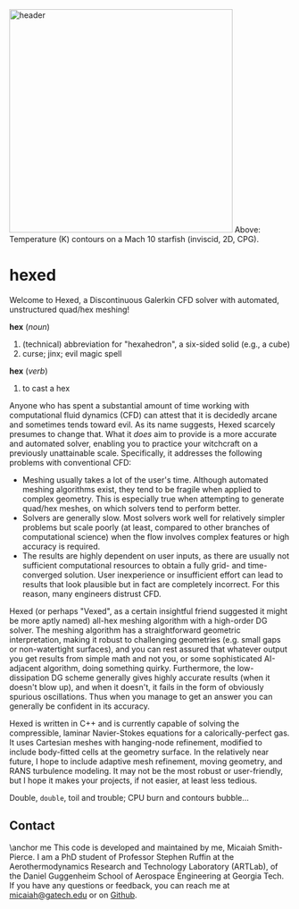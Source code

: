 <img src="../assets/header.png" alt="header" height="400"/>
Above: Temperature (K) contours on a Mach 10 starfish (inviscid, 2D, CPG).

# hexed
Welcome to Hexed, a Discontinuous Galerkin CFD solver with automated, unstructured quad/hex meshing!

__hex__ (_noun_)
1. (technical) abbreviation for "hexahedron", a six-sided solid (e.g., a cube)
2. curse; jinx; evil magic spell

__hex__  (_verb_)
1. to cast a hex

Anyone who has spent a substantial amount of time working with computational fluid dynamics (CFD)
can attest that it is decidedly arcane and sometimes tends toward evil.
As its name suggests, Hexed scarcely presumes to change that.
What it *does* aim to provide is a more accurate and automated solver, enabling you to practice your witchcraft on a previously unattainable scale.
Specifically, it addresses the following problems with conventional CFD:
- Meshing usually takes a lot of the user's time.
  Although automated meshing algorithms exist, they tend to be fragile when applied to complex geometry.
  This is especially true when attempting to generate quad/hex meshes, on which solvers tend to perform better.
- Solvers are generally slow.
  Most solvers work well for relatively simpler problems but scale poorly (at least, compared to other branches of computational science)
  when the flow involves complex features or high accuracy is required.
- The results are highly dependent on user inputs,
  as there are usually not sufficient computational resources to obtain a fully grid- and time-converged solution.
  User inexperience or insufficient effort can lead to results that look plausible but in fact are completely incorrect.
  For this reason, many engineers distrust CFD.

Hexed (or perhaps "Vexed", as a certain insightful friend suggested it might be more aptly named)
all-hex meshing algorithm with a high-order DG solver.
The meshing algorithm has a straightforward geometric interpretation, making it robust to challenging geometries (e.g. small gaps or non-watertight surfaces),
and you can rest assured that whatever output you get results from simple math
and not you, or some sophisticated AI-adjacent algorithm, doing something quirky.
Furthermore, the low-dissipation DG scheme generally gives highly accurate results (when it doesn't blow up),
and when it doesn't, it fails in the form of obviously spurious oscillations.
Thus when you manage to get an answer you can generally be confident in its accuracy.

Hexed is written in C++ and is currently capable of solving the compressible, laminar Navier-Stokes equations for a calorically-perfect gas.
It uses Cartesian meshes with hanging-node refinement, modified to include body-fitted cells at the geometry surface.
In the relatively near future, I hope to include adaptive mesh refinement, moving geometry, and RANS turbulence modeling.
It may not be the most robust or user-friendly, but I hope it makes your projects, if not easier, at least less tedious.

Double, `double`, toil and trouble; CPU burn and contours bubble...

## Contact
\anchor me
This code is developed and maintained by me, Micaiah Smith-Pierce.
I am a PhD student of Professor Stephen Ruffin at the Aerothermodynamics Research and Technology Laboratory (ARTLab),
of the Daniel Guggenheim School of Aerospace Engineering at Georgia Tech.
If you have any questions or feedback, you can reach me at micaiah@gatech.edu or on [Github](https://github.gatech.edu/mcsp3).
